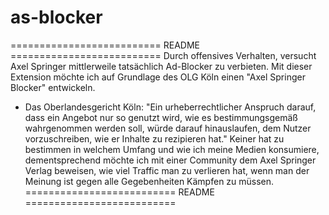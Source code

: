 # as-blocker

========================== README ==========================
Durch offensives Verhalten, versucht Axel Springer mittlerweile tatsächlich Ad-Blocker zu verbieten. 
Mit dieser Extension möchte ich auf Grundlage des OLG Köln einen "Axel Springer Blocker" entwickeln.
- Das Oberlandesgericht Köln: "Ein urheberrechtlicher Anspruch darauf, dass ein Angebot nur so genutzt wird, wie es bestimmungsgemäß wahrgenommen werden soll, würde darauf hinauslaufen, dem Nutzer vorzuschreiben, wie er Inhalte zu rezipieren hat." 
Keiner hat zu bestimmen in welchem Umfang und wie ich meine Medien konsumiere, dementsprechend möchte ich mit einer Community dem Axel Springer Verlag beweisen, wie viel Traffic man zu verlieren hat, wenn man der Meinung ist gegen alle Gegebenheiten Kämpfen zu müssen.
========================== README ==========================
